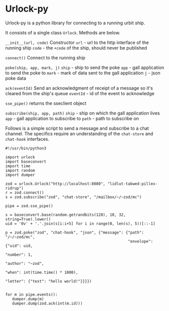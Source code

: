 # Urlock-py

Urlock-py is a python library for connecting to a running urbit ship.

It consists of a single class `Urlock`. Methods are below.

`__init__(url, code)`
    Constructor
    `url` - url to the http interface of the running ship
    `code` - the `+code` of the ship, should never be published


`connect()`
    Connect to the running ship


`poke(ship, app, mark, j)`
    `ship` - ship to send the poke
    `app` - gall application to send the poke to
    `mark` - mark of data sent to the gall application
    `j` - json poke data


`ack(eventId)`
    Send an acknowledgment of receipt of a message so it's cleared from the ship's queue 
    `eventId` - id of the event to acknowledge


`sse_pipe()`
    returns the sseclient object


`subscribe(ship, app, path)`
    `ship` - ship on which the gall application lives
    `app` - gall application to subscribe to
    `path` - path to subscribe on


Follows is a simple script to send a message and subscribe to a chat channel. The specifics require an understanding of the `chat-store` and `chat-hook` interfaces.

```
#!/usr/bin/python3

import urlock
import baseconvert
import time
import random
import dumper

zod = urlock.Urlock("http://localhost:8080", "lidlut-tabwed-pillex-ridrup")
r = zod.connect()
s = zod.subscribe("zod", "chat-store", "/mailbox/~/~zod/mc")

pipe = zod.sse_pipe()

s = baseconvert.base(random.getrandbits(128), 10, 32, string=True).lower()
uid = '0v' + '.'.join(s[i:i+5] for i in range(0, len(s), 5))[::-1]

p = zod.poke("zod", "chat-hook", "json", {"message": {"path": "/~/~zod/mc",
                                                      "envelope": {"uid": uid,
                                                                   "number": 1,
                                                                   "author": "~zod",
                                                                   "when": int(time.time() * 1000),
                                                                   "letter": {"text": "hello world!"}}}})


for m in pipe.events():
   dumper.dump(m)
   dumper.dump(zod.ack(int(m.id)))
```